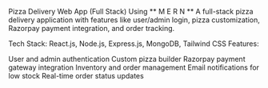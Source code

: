 Pizza Delivery Web App (Full Stack) Using ** M E R N **
A full-stack pizza delivery application with features like user/admin login, pizza customization, Razorpay payment integration, and order tracking.

Tech Stack: React.js, Node.js, Express.js, MongoDB, Tailwind CSS Features:

User and admin authentication
Custom pizza builder
Razorpay payment gateway integration
Inventory and order management
Email notifications for low stock
Real-time order status updates
